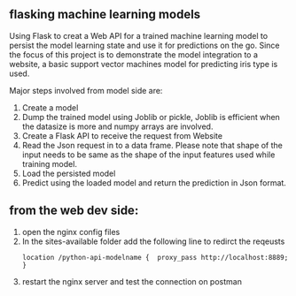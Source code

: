 ## flasking machine learning models
Using Flask to creat a Web API for a trained machine learning model to persist the model learning state and use it for predictions on the go. Since the focus of this project is to demonstrate the model integration to a website, a basic support vector machines model for predicting iris type is used.

Major steps involved from model side are:
1) Create a model
2) Dump the trained model using Joblib or pickle, Joblib is efficient when the datasize is more and numpy arrays are involved.
3) Create a Flask API to receive the request from Website
4) Read the Json request in to a data frame. Please note that shape of the input needs to be same as the shape of the input features used while training model.
5) Load the persisted model
6) Predict using the loaded model and return the prediction in Json format.

## from the web dev side:
1) open the nginx config files
2) In the sites-available folder add the following line to redirct the reqeusts
   ```
   location /python-api-modelname {  proxy_pass http://localhost:8889;       }
   
   ```
3) restart the nginx server and test the connection on postman   
